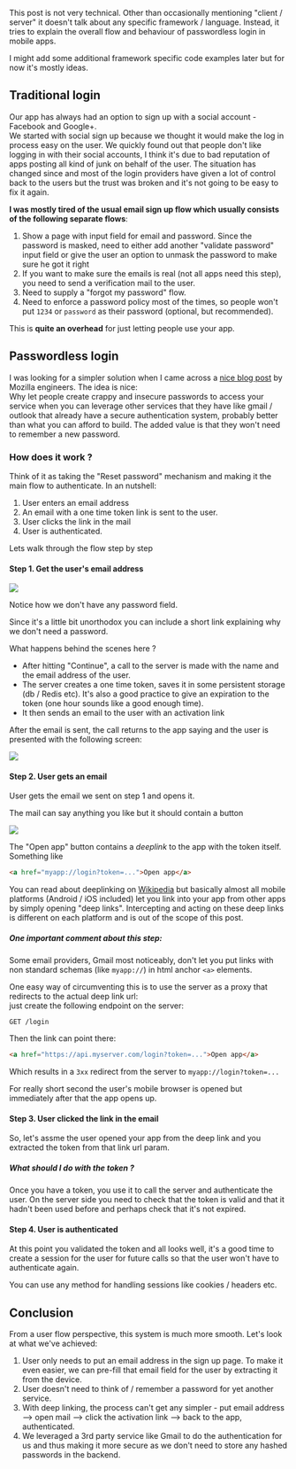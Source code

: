 
This post is not very technical. Other than occasionally mentioning "client / server" it doesn't talk about any specific framework / language. Instead, it tries to explain the overall flow and behaviour of passwordless login in mobile apps.

I might add some additional framework specific code examples later but for now it's mostly ideas.

## Traditional login
Our app has always had an option to sign up with a social account - Facebook and Google+.   
We started with social sign up because we thought it would make the log in process easy on the user. We quickly found out that people don't like logging in with their social accounts, I think it's due to bad reputation of apps posting all kind of junk on behalf of the user. The situation has changed since and most of the login providers have given a lot of control back to the users but the trust was broken and it's not going to be easy to fix it again.

**I was mostly tired of the usual email sign up flow which usually consists of the following separate flows**:

1. Show a page with input field for email and password. Since the password is masked, need to either add another "validate password" input field or give the user an option to unmask the password to make sure he got it right
2. If you want to make sure the emails is real (not all apps need this step), you need to send a verification mail to the user.
3. Need to supply a "forgot my password" flow.
4. Need to enforce a password policy most of the times, so people won't put `1234` or `password` as their password (optional, but recommended).

This is **quite an overhead** for just letting people use your app.

## Passwordless login
I was looking for a simpler solution when I came across a [nice blog post](https://hacks.mozilla.org/2014/10/passwordless-authentication-secure-simple-and-fast-to-deploy/) by Mozilla engineers. The idea is nice:  
Why let people create crappy and insecure passwords to access your service when you can leverage other services that they have like gmail / outlook that already have a secure authentication system, probably better than what you can afford to build. The added value is that they won't need to remember a new password.

### How does it work ?
Think of it as taking the "Reset password" mechanism and making it the main flow to authenticate. In an nutshell:

1. User enters an email address
2. An email with a one time token link is sent to the user.
3. User clicks the link in the mail
4. User is authenticated.

Lets walk through the flow step by step

#### Step 1. Get the user's email address
![](assets/img/posts/passwordless-login-in-mobile-apps/email_signup.png)

Notice how we don't have any password field.

Since it's a little bit unorthodox you can include a short link explaining why we don't need a password.

What happens behind the scenes here ?
- After hitting "Continue", a call to the server is made with the name and the email address of the user. 
- The server creates a one time token, saves it in some persistent storage (db / Redis etc). It's also a good practice to give an expiration to the token (one hour sounds like a good enough time).
- It then sends an email to the user with an activation link

After the email is sent, the call returns to the app saying and the user is presented with the following screen:

![](assets/img/posts/passwordless-login-in-mobile-apps/email_sent.png)

#### Step 2. User gets an email
User gets the email we sent on step 1 and opens it.

The mail can say anything you like but it should contain a button 

![](assets/img/posts/passwordless-login-in-mobile-apps/email.png)

The "Open app" button contains a *deeplink* to the app with the token itself. Something like
``` html
<a href="myapp://login?token=...">Open app</a>
```

You can read about deeplinking on [Wikipedia](https://en.wikipedia.org/wiki/Mobile_deep_linking) but basically almost all mobile platforms (Android / iOS included) let you link into your app from other apps by simply opening "deep links". Intercepting and acting on these deep links is different on each platform and is out of the scope of this post.  

##### One important comment about this step:
Some email providers, Gmail most noticeably, don't let you put links with non standard schemas (like `myapp://`) in html anchor `<a>` elements.

One easy way of circumventing this is to use the server as a proxy that redirects to the actual deep link url:  
just create the following endpoint on the server:
``` 
GET /login
```
Then the link can point there:
``` html
<a href="https://api.myserver.com/login?token=...">Open app</a>
```
Which results in a `3xx` redirect from the server to `myapp://login?token=...`

For really short second the user's mobile browser is opened but immediately after that the app opens up.



#### Step 3. User clicked the link in the email
So, let's assme the user opened your app from the deep link and you extracted the token from that link url param.

##### What should I do with the token ?

Once you have a token, you use it to call the server and authenticate the user. On the server side you need to check that the token is valid and that it hadn't been used before and perhaps check that it's not expired.

#### Step 4. User is authenticated
At this point you validated the token and all looks well, it's a good time to create a session for the user for future calls so that the user won't have to authenticate again.

You can use any method for handling sessions like cookies / headers etc. 


## Conclusion

From a user flow perspective, this system is much more smooth. Let's look at what we've achieved:

1. User only needs to put an email address in the sign up page. To make it even easier, we can pre-fill that email field for the user by extracting it from the device.
2. User doesn't need to think of / remember a password for yet another service.
3. With deep linking, the process can't get any simpler - put email address --> open mail --> click the activation link --> back to the app, authenticated.
4. We leveraged a 3rd party service like Gmail to do the authentication for us and thus making it more secure as we don't need to store any hashed passwords in the backend.

